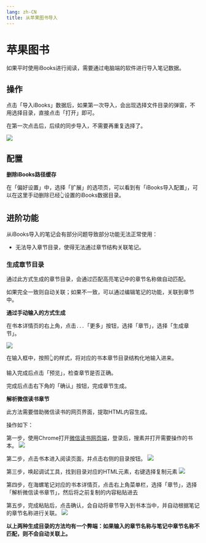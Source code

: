 ```yaml
---
lang: zh-CN
title: 从苹果图书导入
---
```


# 苹果图书
如果平时使用iBooks进行阅读，需要通过电脑端的软件进行导入笔记数据。

## 操作
点击「导入iBooks」数据后，如果第一次导入，会出现选择文件目录的弹窗，不用选择目录，直接点击「打开」即可。

在第一次点击后，后续的同步导入，不需要再重复选择了。

![](https://raw.githubusercontent.com/le0zh0u/ImageSpace/main/picgo/20220827225705.png)

## 配置

**删除iBooks路径缓存**

在「偏好设置」中，选择「扩展」的选项页，可以看到有「iBooks导入配置」，可以在这里手动删除已经👆设置的iBooks数据目录。

## 进阶功能
从iBooks导入的笔记会有部分问题导致部分功能无法正常使用：
- 无法导入章节目录，使得无法通过章节结构关联笔记。
### 生成章节目录
通过此方式生成的章节目录，会通过匹配高亮笔记中的章节名称做自动匹配。

如果完全一致则自动关联；如果不一致，可以通过编辑笔记的功能，关联到章节中。

**通过手动输入的方式生成**

在书本详情页的右上角，点击`...`「更多」按钮，选择「章节」，选择「生成章节」。

![](https://raw.githubusercontent.com/le0zh0u/ImageSpace/main/picgo/20220827225432.png)

在输入框中，按照👆的样式，将对应的书本章节目录结构化地输入进来。

输入完成后点击「预览」，检查章节是否正确。

完成后点击右下角的「确认」按钮，完成章节生成。

**解析微信读书章节**

此方法需要借助微信读书的网页界面，提取HTML内容生成。

操作如下：

第一步，使用Chrome打开[微信读书网页端](https://weread.qq.com/)，登录后，搜素并打开需要操作的书本。
![](/images/app/20220812170230.png)

第二步，点击书本进入阅读页面，并点击右侧的目录按钮。
![](/images/app/20220812170350.png)

第三步，唤起调试工具，找到目录对应的HTML元素，右键选择复制元素
![](/images/app/20220812170756.png)

第四步，在海螺笔记对应的书本详情页，点击右上角菜单栏，选择「章节」，选择「解析微信读书章节」，然后将之前复制的内容粘贴进去

第五步，完成粘贴后，点击确认，会自动将章节导入到书本当中，并自动根据笔记的章节名称进行关联。
![](/images/app/20220812171151.png)

**以上两种生成目录的方法均有一个弊端：如果输入的章节名称与笔记中章节名称不匹配，则不会自动关联上。**